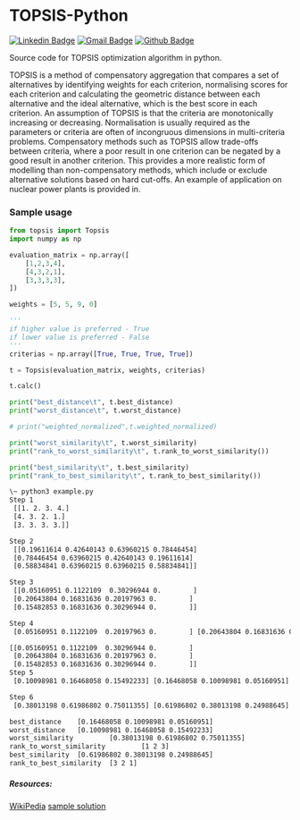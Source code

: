 # TOPSIS-Python

[![Linkedin Badge](https://img.shields.io/badge/-Shivanjan%20Chakravorty-blue?style=plastic&logo=Linkedin&logoColor=white&link=https://www.linkedin.com/in/shivanjan/)](https://www.linkedin.com/in/shivanjan/) [![Gmail Badge](https://img.shields.io/badge/-schakravorty846-c14438?style=plastic&logo=Gmail&logoColor=white&link=mailto:schakravorty846@gmail.com)](mailto:schakravorty846@gmail.com) [![Github Badge](https://img.shields.io/github/followers/Glitchfix?label=Glitchfix&logo=github&style=plastic)](https://github.com/Glitchfix)

Source code for TOPSIS optimization algorithm in python.

TOPSIS is a method of compensatory aggregation that compares a set of alternatives by identifying weights for each criterion, normalising scores for each criterion and calculating the geometric distance between each alternative and the ideal alternative, which is the best score in each criterion. An assumption of TOPSIS is that the criteria are monotonically increasing or decreasing. Normalisation is usually required as the parameters or criteria are often of incongruous dimensions in multi-criteria problems. Compensatory methods such as TOPSIS allow trade-offs between criteria, where a poor result in one criterion can be negated by a good result in another criterion. This provides a more realistic form of modelling than non-compensatory methods, which include or exclude alternative solutions based on hard cut-offs. An example of application on nuclear power plants is provided in.


### Sample usage

```py
from topsis import Topsis
import numpy as np

evaluation_matrix = np.array([
    [1,2,3,4],
    [4,3,2,1],
    [3,3,3,3],
])

weights = [5, 5, 9, 0]

'''
if higher value is preferred - True
if lower value is preferred - False
'''
criterias = np.array([True, True, True, True])

t = Topsis(evaluation_matrix, weights, criterias)

t.calc()

print("best_distance\t", t.best_distance)
print("worst_distance\t", t.worst_distance)

# print("weighted_normalized",t.weighted_normalized)

print("worst_similarity\t", t.worst_similarity)
print("rank_to_worst_similarity\t", t.rank_to_worst_similarity())

print("best_similarity\t", t.best_similarity)
print("rank_to_best_similarity\t", t.rank_to_best_similarity())

```

```sh
\~ python3 example.py
Step 1
 [[1. 2. 3. 4.]
 [4. 3. 2. 1.]
 [3. 3. 3. 3.]]

Step 2
 [[0.19611614 0.42640143 0.63960215 0.78446454]
 [0.78446454 0.63960215 0.42640143 0.19611614]
 [0.58834841 0.63960215 0.63960215 0.58834841]]

Step 3
 [[0.05160951 0.1122109  0.30296944 0.        ]
 [0.20643804 0.16831636 0.20197963 0.        ]
 [0.15482853 0.16831636 0.30296944 0.        ]]

Step 4
 [0.05160951 0.1122109  0.20197963 0.        ] [0.20643804 0.16831636 0.30296944 0.        ]

[[0.05160951 0.1122109  0.30296944 0.        ]
 [0.20643804 0.16831636 0.20197963 0.        ]
 [0.15482853 0.16831636 0.30296944 0.        ]]
Step 5
 [0.10098981 0.16468058 0.15492233] [0.16468058 0.10098981 0.05160951]

Step 6
 [0.38013198 0.61986802 0.75011355] [0.61986802 0.38013198 0.24988645]

best_distance    [0.16468058 0.10098981 0.05160951]
worst_distance   [0.10098981 0.16468058 0.15492233]
worst_similarity         [0.38013198 0.61986802 0.75011355]
rank_to_worst_similarity         [1 2 3]
best_similarity  [0.61986802 0.38013198 0.24988645]
rank_to_best_similarity  [3 2 1]
```

##### Resources: 
[WikiPedia](https://en.wikipedia.org/wiki/TOPSIS)
[sample solution](http://www.jiem.org/index.php/jiem/article/view/573/498)

